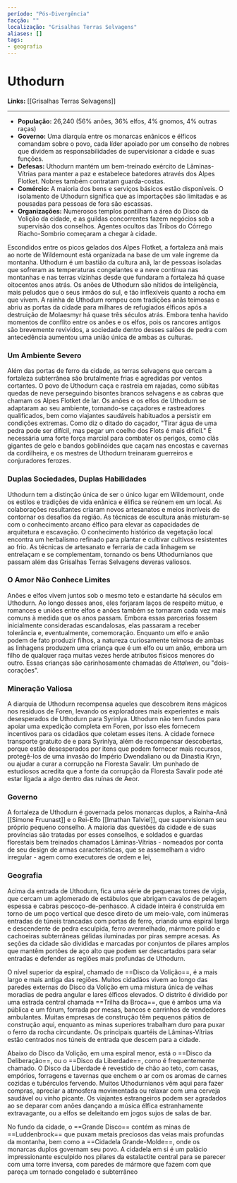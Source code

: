 ```yaml
---
período: "Pós-Divergência"
facção: ""
localização: "Grisalhas Terras Selvagens"
aliases: []
tags:
- geografia
---
```


# **Uthodurn**

**Links:** [[Grisalhas Terras Selvagens]]

---
- **População:** 26,240 (56% anões, 36% elfos, 4% gnomos, 4% outras raças)
- **Governo:** Uma diarquia entre os monarcas enãnicos e élficos comandam sobre o povo, cada líder apoiado por um conselho de nobres que dividem as responsabilidades de supervisionar a cidade e suas funções.
- **Defesas:** Uthodurn mantém um bem-treinado exército de Lâminas-Vítrias para manter a paz e estabelece batedores através dos Alpes Flotket. Nobres também contratam guarda-costas.
- **Comércio:** A maioria dos bens e serviços básicos estão disponíveis. O isolamento de Uthodurn significa que as importações são limitadas e as pousadas para pessoas de fora são escassas.
- **Organizações:** Numerosos templos pontilham a área do Disco da Volição da cidade, e as guildas concorrentes fazem negócios sob a supervisão dos conselhos. Agentes ocultos das Tribos do Córrego Riacho-Sombrio começaram a chegar à cidade.

Escondidos entre os picos gelados dos Alpes Flotket, a fortaleza anã mais ao norte de Wildemount está organizada na base de um vale íngreme da montanha. Uthodurn é um bastião da cultura anã, lar de pessoas isoladas que sofreram as temperaturas congelantes e a neve contínua nas montanhas e nas terras vizinhas desde que fundaram a fortaleza há quase oitocentos anos atrás. Os anões de Uthodurn são nítidos de inteligência, mais peludos que o seus irmãos do sul, e tão inflexíveis quanto a rocha em que vivem. A rainha de Uthodurn rompeu com tradições anãs teimosas e abriu as portas da cidade para milhares de refugiados élficos após a destruição de Molaesmyr há quase três séculos atrás. Embora tenha havido momentos de conflito entre os anões e os elfos, pois os rancores antigos são brevemente revividos, a sociedade dentro desses salões de pedra com antecedência aumentou uma união única de ambas as culturas.

### **Um Ambiente Severo**
Além das portas de ferro da cidade, as terras selvagens que cercam a fortaleza subterrânea são brutalmente frias e agredidas por ventos cortantes. O povo de Uthodurn caça e rastreia em rajadas, como súbitas quedas de neve perseguindo bisontes brancos selvagens e as cabras que chamam os Alpes Flotket de lar. Os anões e os elfos de Uthodurn se adaptaram ao seu ambiente, tornando-se caçadores e rastreadores qualificados, bem como viajantes saudáveis habituados a persistir em condições extremas. Como diz o ditado do caçador, "Tirar água de uma pedra pode ser difícil, mas pegar um coelho dos Flots é mais difícil." É necessária uma forte força marcial para combater os perigos, como clãs gigantes de gelo e bandos goblinóides que caçam nas encostas e cavernas da cordilheira, e os mestres de Uthodurn treinaram guerreiros e conjuradores ferozes.

### **Duplas Sociedades, Duplas Habilidades**
Uthodurn tem a distinção única de ser o único lugar em Wildemount, onde os estilos e tradições de vida enãnica e élifica se reúnem em um local. As colaborações resultantes criaram novos artesanatos e meios incríveis de contornar os desafios da região. As técnicas de escultura anãs misturam-se com o conhecimento arcano élfico para elevar as capacidades de arquitetura e escavação. O conhecimento histórico da vegetação local encontra um herbalismo refinado para plantar e cultivar cultivos resistentes ao frio. As técnicas de artesanato e ferraria de cada linhagem se entrelaçam e se complementam, tornando os bens Uthodurnianos que passam além das Grisalhas Terras Selvagens deveras valiosos.

### **O Amor Não Conhece Limites**
Anões e elfos vivem juntos sob o mesmo teto e estandarte há séculos em Uthodurn. Ao longo desses anos, eles forjaram laços de respeito mútuo, e romances e uniões entre elfos e anões também se tornaram cada vez mais comuns à medida que os anos passam. Embora essas parcerias fossem inicialmente consideradas escandalosas, elas passaram a receber tolerância e, eventualmente, comemoração. Enquanto um elfo e anão podem de fato produzir filhos, a natureza curiosamente teimosa de ambas as linhagens produzem uma criança que é um elfo ou um anão, embora um filho de qualquer raça muitas vezes herde atributos físicos menores do outro. Essas crianças são carinhosamente chamadas de *Attalwen*, ou "dois-corações".

### **Mineração Valiosa**
A diarquia de Uthodurn recompensa aqueles que descobrem itens mágicos nos resíduos de Foren, levando os exploradores mais experientes e mais desesperados de Uthodurn para Syrinlya. Uthodurn não tem fundos para apoiar uma expedição completa em Foren, por isso eles fornecem incentivos para os cidadãos que coletam esses itens. A cidade fornece transporte gratuito de e para Syrinlya, além de recompensar descobertas, porque estão desesperados por itens que podem fornecer mais recursos, protegê-los de uma invasão do Império Dwendaliano ou da Dinastia Kryn, ou ajudar a curar a corrupção na Floresta Savalir. Um punhado de estudiosos acredita que a fonte da corrupção da Floresta Savalir pode até estar ligada a algo dentro das ruínas de Aeor.

### **Governo**
A fortaleza de Uthodurn é governada pelos monarcas duplos, a Rainha-Anã [[Simone Fruunast]] e o Rei-Elfo [[Imathan Talviel]], que supervisionam seu próprio pequeno conselho. A maioria das questões da cidade e de suas províncias são tratadas por esses conselhos, e soldados e guardas florestais bem treinados chamados Lâminas-Vítrias - nomeados por conta de seu design de armas características, que se assemelham a vidro irregular - agem como executores de ordem e lei,

### **Geografia**
Acima da entrada de Uthodurn, fica uma série de pequenas torres de vigia, que cercam um aglomerado de estábulos que abrigam cavalos de pelagem espessa e cabras pescoço-de-penhasco. A cidade inteira é construída em torno de um poço vertical que desce direto de um meio-vale, com inúmeras entradas de túneis trancadas com portas de ferro, criando uma espiral larga e descendente de pedra esculpida, ferro avermelhado, mármore polido e cachoeiras subterrâneas gélidas iluminadas por piras sempre acesas. As seções da cidade são divididas e marcadas por conjuntos de pilares amplos que mantêm portões de aço alto que podem ser descartados para selar entradas e defender as regiões mais profundas de Uthodurn.

O nível superior da espiral, chamado de ==Disco da Volição==, é a mais largo e mais antiga das regiões. Muitos cidadãos vivem ao longo das paredes externas do Disco da Volição em uma mistura única de velhas moradias de pedra angular e lares élficos elevados. O distrito é dividido por uma estrada central chamada ==Trilha da Broca==, que é ambos uma via pública e um fórum, forrada por mesas, bancos e carrinhos de vendedores ambulantes. Muitas empresas de construção têm pequenos pátios de construção aqui, enquanto as minas superiores trabalham duro para puxar o ferro da rocha circundante. Os principais quartéis de Lâminas-Vítrias estão centrados nos túneis de entrada que descem para a cidade.

Abaixo do Disco da Volição, em uma espiral menor, está o ==Disco da Deliberação==, ou o ==Disco da Liberdade==, como é frequentemente chamado. O Disco da Liberdade é revestido de chão ao teto, com casas, empórios, forragens e tavernas que enchem o ar com os aromas de carnes cozidas e tubérculos fervendo. Muitos Uthodurnianos vêm aqui para fazer compras, apreciar a atmosfera movimentada ou relaxar com uma cerveja saudável ou vinho picante. Os viajantes estrangeiros podem ser agradados ao se deparar com anões dançando a música élfica estranhamente extravagante, ou a elfos se deleitando em jogos sujos de salas de bar.

No fundo da cidade, o ==Grande Disco== contém as minas de ==Luddenbrock== que puxam metais preciosos das veias mais profundas da montanha, bem como a ==Cidadela Grande-Molde==, onde os monarcas duplos governam seu povo. A cidadela em si é um palácio impressionante esculpido nos pilares da estalactite central para se parecer com uma torre inversa, com paredes de mármore que fazem com que pareça um tornado congelado e subterrâneo